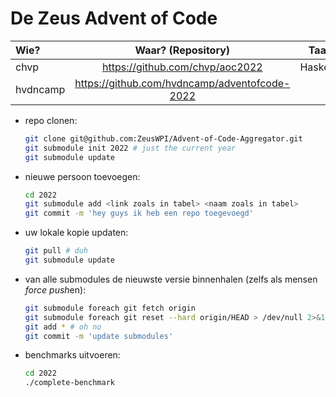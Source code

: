 # De Zeus Advent of Code

| Wie?           | Waar? (Repository)                                 | Taal?       |
| :------------- | :------------------------------------------------: | ---------:  |
| chvp           | https://github.com/chvp/aoc2022                    | Haskell     |
| hvdncamp       | https://github.com/hvdncamp/adventofcode-2022      | C           |


* repo clonen:

    ```sh
    git clone git@github.com:ZeusWPI/Advent-of-Code-Aggregator.git
    git submodule init 2022 # just the current year
    git submodule update
    ```

* nieuwe persoon toevoegen:

    ```sh
    cd 2022
    git submodule add <link zoals in tabel> <naam zoals in tabel>
    git commit -m 'hey guys ik heb een repo toegevoegd'
    ```

* uw lokale kopie updaten:

    ```sh
    git pull # duh
    git submodule update
    ```

* van alle submodules de nieuwste versie binnenhalen (zelfs als mensen *force push*en):

    ```sh
    git submodule foreach git fetch origin
    git submodule foreach git reset --hard origin/HEAD > /dev/null 2>&1
    git add * # oh no
    git commit -m 'update submodules'
    ```

* benchmarks uitvoeren:

    ```sh
    cd 2022
    ./complete-benchmark
    ```
